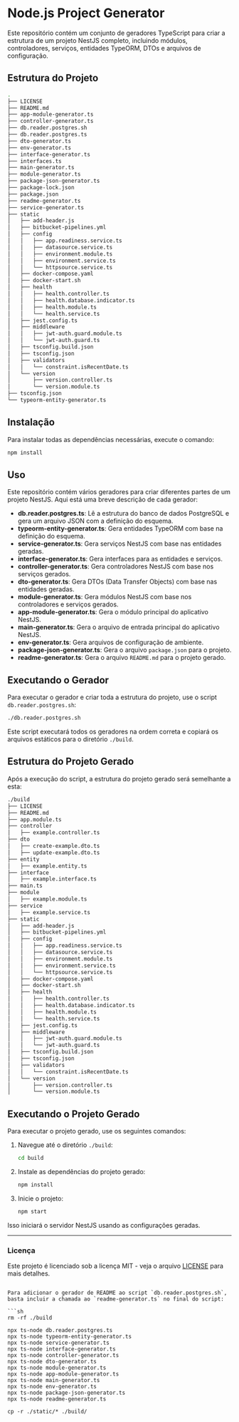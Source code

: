 # Node.js Project Generator

Este repositório contém um conjunto de geradores TypeScript para criar a estrutura de um projeto NestJS completo, incluindo módulos, controladores, serviços, entidades TypeORM, DTOs e arquivos de configuração.

## Estrutura do Projeto

```bash
.
├── LICENSE
├── README.md
├── app-module-generator.ts
├── controller-generator.ts
├── db.reader.postgres.sh
├── db.reader.postgres.ts
├── dto-generator.ts
├── env-generator.ts
├── interface-generator.ts
├── interfaces.ts
├── main-generator.ts
├── module-generator.ts
├── package-json-generator.ts
├── package-lock.json
├── package.json
├── readme-generator.ts
├── service-generator.ts
├── static
│   ├── add-header.js
│   ├── bitbucket-pipelines.yml
│   ├── config
│   │   ├── app.readiness.service.ts
│   │   ├── datasource.service.ts
│   │   ├── environment.module.ts
│   │   ├── environment.service.ts
│   │   └── httpsource.service.ts
│   ├── docker-compose.yaml
│   ├── docker-start.sh
│   ├── health
│   │   ├── health.controller.ts
│   │   ├── health.database.indicator.ts
│   │   ├── health.module.ts
│   │   └── health.service.ts
│   ├── jest.config.ts
│   ├── middleware
│   │   ├── jwt-auth.guard.module.ts
│   │   └── jwt-auth.guard.ts
│   ├── tsconfig.build.json
│   ├── tsconfig.json
│   ├── validators
│   │   └── constraint.isRecentDate.ts
│   └── version
│       ├── version.controller.ts
│       └── version.module.ts
├── tsconfig.json
└── typeorm-entity-generator.ts
```

## Instalação

Para instalar todas as dependências necessárias, execute o comando:

```bash
npm install
```

## Uso

Este repositório contém vários geradores para criar diferentes partes de um projeto NestJS. Aqui está uma breve descrição de cada gerador:

- **db.reader.postgres.ts**: Lê a estrutura do banco de dados PostgreSQL e gera um arquivo JSON com a definição do esquema.
- **typeorm-entity-generator.ts**: Gera entidades TypeORM com base na definição do esquema.
- **service-generator.ts**: Gera serviços NestJS com base nas entidades geradas.
- **interface-generator.ts**: Gera interfaces para as entidades e serviços.
- **controller-generator.ts**: Gera controladores NestJS com base nos serviços gerados.
- **dto-generator.ts**: Gera DTOs (Data Transfer Objects) com base nas entidades geradas.
- **module-generator.ts**: Gera módulos NestJS com base nos controladores e serviços gerados.
- **app-module-generator.ts**: Gera o módulo principal do aplicativo NestJS.
- **main-generator.ts**: Gera o arquivo de entrada principal do aplicativo NestJS.
- **env-generator.ts**: Gera arquivos de configuração de ambiente.
- **package-json-generator.ts**: Gera o arquivo `package.json` para o projeto.
- **readme-generator.ts**: Gera o arquivo `README.md` para o projeto gerado.

## Executando o Gerador

Para executar o gerador e criar toda a estrutura do projeto, use o script `db.reader.postgres.sh`:

```bash
./db.reader.postgres.sh
```

Este script executará todos os geradores na ordem correta e copiará os arquivos estáticos para o diretório `./build`.

## Estrutura do Projeto Gerado

Após a execução do script, a estrutura do projeto gerado será semelhante a esta:

```bash
./build
├── LICENSE
├── README.md
├── app.module.ts
├── controller
│   ├── example.controller.ts
├── dto
│   ├── create-example.dto.ts
│   ├── update-example.dto.ts
├── entity
│   ├── example.entity.ts
├── interface
│   ├── example.interface.ts
├── main.ts
├── module
│   ├── example.module.ts
├── service
│   ├── example.service.ts
├── static
│   ├── add-header.js
│   ├── bitbucket-pipelines.yml
│   ├── config
│   │   ├── app.readiness.service.ts
│   │   ├── datasource.service.ts
│   │   ├── environment.module.ts
│   │   ├── environment.service.ts
│   │   └── httpsource.service.ts
│   ├── docker-compose.yaml
│   ├── docker-start.sh
│   ├── health
│   │   ├── health.controller.ts
│   │   ├── health.database.indicator.ts
│   │   ├── health.module.ts
│   │   └── health.service.ts
│   ├── jest.config.ts
│   ├── middleware
│   │   ├── jwt-auth.guard.module.ts
│   │   └── jwt-auth.guard.ts
│   ├── tsconfig.build.json
│   ├── tsconfig.json
│   ├── validators
│   │   └── constraint.isRecentDate.ts
│   └── version
│       ├── version.controller.ts
│       └── version.module.ts
```

## Executando o Projeto Gerado

Para executar o projeto gerado, use os seguintes comandos:

1. Navegue até o diretório `./build`:
   ```bash
   cd build
   ```

2. Instale as dependências do projeto gerado:
   ```bash
   npm install
   ```

3. Inicie o projeto:
   ```bash
   npm start
   ```

Isso iniciará o servidor NestJS usando as configurações geradas.

---

### Licença

Este projeto é licenciado sob a licença MIT - veja o arquivo [LICENSE](LICENSE) para mais detalhes.
```

Para adicionar o gerador de README ao script `db.reader.postgres.sh`, basta incluir a chamada ao `readme-generator.ts` no final do script:

```sh
rm -rf ./build

npx ts-node db.reader.postgres.ts
npx ts-node typeorm-entity-generator.ts
npx ts-node service-generator.ts
npx ts-node interface-generator.ts
npx ts-node controller-generator.ts
npx ts-node dto-generator.ts
npx ts-node module-generator.ts
npx ts-node app-module-generator.ts
npx ts-node main-generator.ts
npx ts-node env-generator.ts
npx ts-node package-json-generator.ts
npx ts-node readme-generator.ts

cp -r ./static/* ./build/
```
